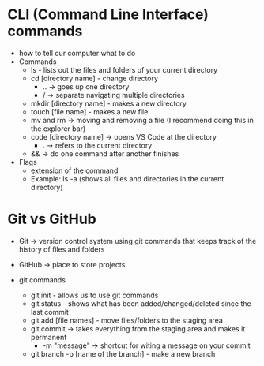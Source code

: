 # CLI (Command Line Interface) commands

- how to tell our computer what to do
- Commands
  - ls - lists out the files and folders of your current directory
  - cd [directory name] - change directory
    - .. -> goes up one directory
    - / -> separate navigating multiple directories
  - mkdir [directory name] - makes a new directory
  - touch [file name] - makes a new file
  - mv and rm -> moving and removing a file (I recommend doing this in the explorer bar)
  - code [directory name] -> opens VS Code at the directory
    - . -> refers to the current directory
  - && -> do one command after another finishes
- Flags
  - extension of the command
  - Example: ls -a (shows all files and directories in the current directory)

# Git vs GitHub

- Git -> version control system using git commands that keeps track of the history of files and folders
- GitHub -> place to store projects

- git commands
  - git init - allows us to use git commands
  - git status - shows what has been added/changed/deleted since the last commit
  - git add [file names] - move files/folders to the staging area
  - git commit -> takes everything from the staging area and makes it permanent
    - -m "message" -> shortcut for witing a message on your commit
  - git branch -b [name of the branch] - make a new branch